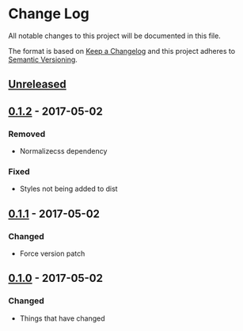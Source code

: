 # Change Log
All notable changes to this project will be documented in this file.

The format is based on [Keep a Changelog](http://keepachangelog.com/)
and this project adheres to [Semantic Versioning](http://semver.org/).


## [Unreleased][]

## [0.1.2][] - 2017-05-02
### Removed
- Normalizecss dependency

### Fixed
- Styles not being added to dist

## [0.1.1][] - 2017-05-02
### Changed
- Force version patch

## [0.1.0][] - 2017-05-02
### Changed
- Things that have changed


[Unreleased]: https://github.com/madou/react-sticky-header/compare/v0.1.2...HEAD
[0.1.2]: https://github.com/madou/react-sticky-header/compare/v0.1.1...v0.1.2
[0.1.1]: https://github.com/madou/react-sticky-header/compare/v0.1.0...v0.1.1
[0.1.0]: https://github.com/madou/react-sticky-header/tree/v0.1.0
